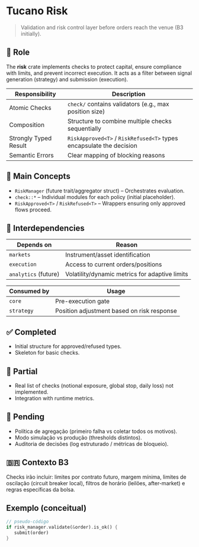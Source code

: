 # Tucano Risk

> Validation and risk control layer before orders reach the venue (B3 initially).

## 🎯 Role
The **risk** crate implements checks to protect capital, ensure compliance with limits, and prevent incorrect execution. It acts as a filter between signal generation (strategy) and submission (execution).

| Responsibility      | Description                                                                 |
|---------------------|-----------------------------------------------------------------------------|
| Atomic Checks       | `check/` contains validators (e.g., max position size)                      |
| Composition         | Structure to combine multiple checks sequentially                            |
| Strongly Typed Result | `RiskApproved<T>` / `RiskRefused<T>` types encapsulate the decision       |
| Semantic Errors     | Clear mapping of blocking reasons                                           |

## 🔑 Main Concepts
- `RiskManager` (future trait/aggregator struct) – Orchestrates evaluation.
- `check::*` – Individual modules for each policy (initial placeholder).
- `RiskApproved<T>` / `RiskRefused<T>` – Wrappers ensuring only approved flows proceed.

## 🔗 Interdependencies
| Depends on   | Reason                                                        |
|--------------|---------------------------------------------------------------|
| `markets`    | Instrument/asset identification                               |
| `execution`  | Access to current orders/positions                            |
| `analytics` (future) | Volatility/dynamic metrics for adaptive limits        |

| Consumed by  | Usage                                                         |
|--------------|---------------------------------------------------------------|
| `core`       | Pre-execution gate                                            |
| `strategy`   | Position adjustment based on risk response                    |

## ✅ Completed
- Initial structure for approved/refused types.
- Skeleton for basic checks.

## 🧪 Partial
- Real list of checks (notional exposure, global stop, daily loss) not implemented.
- Integration with runtime metrics.

## 🚧 Pending
- Política de agregação (primeiro falha vs coletar todos os motivos).
- Modo simulação vs produção (thresholds distintos).
- Auditoria de decisões (log estruturado / métricas de bloqueio).

## 🇧🇷 Contexto B3
Checks irão incluir: limites por contrato futuro, margem mínima, limites de oscilação (circuit breaker local), filtros de horário (leilões, after-market) e regras específicas da bolsa.

## Exemplo (conceitual)
```rust
// pseudo-código
if risk_manager.validate(&order).is_ok() {
   submit(order)
}
```
